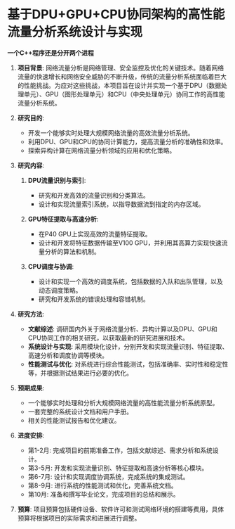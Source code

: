 # 基于DPU+GPU+CPU协同架构的高性能流量分析系统设计与实现

**一个C++程序还是分开两个进程**

1. **项目背景**:
    网络流量分析是网络管理、安全监控及优化的关键技术。随着网络流量的快速增长和网络安全威胁的不断升级，传统的流量分析系统面临着巨大的性能挑战。为应对这些挑战，本项目旨在设计并实现一个基于DPU（数据处理单元）、GPU（图形处理单元）和CPU（中央处理单元）协同工作的高性能流量分析系统。

2. **研究目的**:
    - 开发一个能够实时处理大规模网络流量的高效流量分析系统。
    - 利用DPU、GPU和CPU的协同计算能力，提高流量分析的准确性和效率。
    - 探索异构计算在网络流量分析领域的应用和优化策略。

3. **研究内容**:
    1. **DPU流量识别与索引**:
        - 研究和开发高效的流量识别和分类算法。
        - 设计和实现流量索引系统，以指导数据流到指定的内存区域。

    2. **GPU特征提取与高速分析**:
        - 在P40 GPU上实现高效的流量特征提取。
        - 设计和开发将特征数据传输至V100 GPU，并利用其高算力实现快速流量分析的算法和机制。

    3. **CPU调度与协调**:
        - 设计和实现一个高效的调度系统，包括数据的入队和出队管理，以及动态调度策略。
        - 研究和开发系统的错误处理和容错机制。

4. **研究方法**:
    - **文献综述**: 调研国内外关于网络流量分析、异构计算以及DPU、GPU和CPU协同工作的相关研究，以获取最新的研究进展和技术。
    - **系统设计与实现**: 采用模块化设计，分别开发和实现流量识别、特征提取、高速分析和调度协调等模块。
    - **性能测试与优化**: 对系统进行综合性能测试，包括准确率、实时性和稳定性等，并根据测试结果进行必要的优化。

5. **预期成果**:
    - 一个能够实时处理和分析大规模网络流量的高性能流量分析系统原型。
    - 一套完整的系统设计文档和用户手册。
    - 相关的性能测试报告和优化建议。

6. **进度安排**:
    - 第1-2月: 完成项目的前期准备工作，包括文献综述、需求分析和系统设计。
    - 第3-5月: 开发和实现流量识别、特征提取和高速分析等核心模块。
    - 第6-7月: 设计和实现调度协调系统，完成系统的集成测试。
    - 第8-9月: 进行系统的性能测试和优化，完善系统文档。
    - 第10月: 准备和撰写毕业论文，完成项目的总结和展示。

7. **预算**:
    项目预算包括硬件设备、软件许可和测试网络环境的搭建等费用，具体预算将根据项目的实际需求和进展进行调整。
